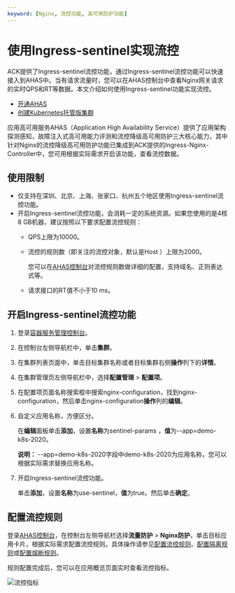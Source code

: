 ```yaml
---
keyword: [Nginx, 流控功能, 高可用防护功能]
---
```


# 使用Ingress-sentinel实现流控

ACK提供了Ingress-sentinel流控功能，通过Ingress-sentinel流控功能可以快速接入到AHAS中。当有请求流量时，您可以在AHAS控制台中查看Nginx网关请求的实时QPS和RT等数据。本文介绍如何使用Ingress-sentinel功能实现流控。

-   [开通AHAS](/cn.zh-CN/快速入门/开通AHAS.md)
-   [创建Kubernetes托管版集群](/cn.zh-CN/Kubernetes集群用户指南/集群管理/创建集群/创建Kubernetes托管版集群.md)

应用高可用服务AHAS（Application High Availability Service）提供了应用架构探测感知，故障注入式高可用能力评测和流控降级高可用防护三大核心能力，其中针对Nginx的流控降级高可用防护功能已集成到ACK提供的Ingress-Nginx-Controller中，您可用根据实际需求开启该功能，查看流控数据。

## 使用限制

-   仅支持在深圳、北京、上海、张家口、杭州五个地区使用Ingress-sentinel流控功能。
-   开启Ingress-sentinel流控功能，会消耗一定的系统资源。如果您使用的是4核8 GB机器，建议按照以下要求配置流控规则：
    -   QPS上限为10000。
    -   流控的规则数（即关注的流控对象，默认是Host ）上限为2000。

        您可以在[AHAS控制台](https://ahas.console.aliyun.com)对流控规则数做详细的配置，支持域名、正则表达式等。

    -   请求接口的RT值不小于10 ms。

## 开启Ingress-sentinel流控功能

1.  登录[容器服务管理控制台](https://cs.console.aliyun.com)。

2.  在控制台左侧导航栏中，单击**集群**。

3.  在集群列表页面中，单击目标集群名称或者目标集群右侧**操作**列下的**详情**。

4.  在集群管理页左侧导航栏中，选择**配置管理** \> **配置项**。

5.  在配置项页面名称搜索框中搜索nginx-configuration，找到nginx-configuration，然后单击nginx-configuration**操作**列的**编辑**。

6.  自定义应用名称，方便区分。

    在**编辑**面板单击**添加**，设置**名称**为sentinel-params ，**值**为--app=demo-k8s-2020。

    **说明：** --app=demo-k8s-2020字段中demo-k8s-2020为应用名称，您可以根据实际需求替换应用名称。

7.  开启Ingress-sentinel流控功能。

    单击**添加**，设置**名称**为use-sentinel，**值**为true。然后单击**确定**。


## 配置流控规则

登录[AHAS控制台](https://ahas.console.aliyun.com)，在控制台左侧导航栏选择**流量防护** \> **Nginx防护**，单击目标应用卡片，根据实际需求配置流控规则。具体操作请参见[配置流控规则](/cn.zh-CN/流量防护/应用防护/配置规则/配置流控规则.md)、[配置隔离规则](/cn.zh-CN/流量防护/应用防护/配置规则/配置隔离规则.md)或[配置熔断规则](/cn.zh-CN/流量防护/应用防护/配置规则/配置熔断规则.md)。

规则配置完成后，您可以在应用概览页面实时查看流控指标。

![流控指标](https://static-aliyun-doc.oss-accelerate.aliyuncs.com/assets/img/zh-CN/3105911161/p227294.png)

